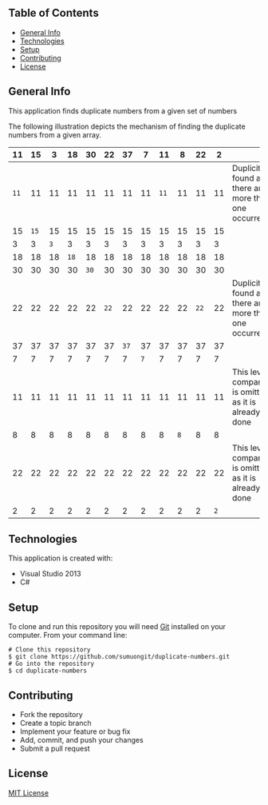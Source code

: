 ## Table of Contents
* [General Info](#general-info)
* [Technologies](#technologies)
* [Setup](#setup)
* [Contributing](#contributing)
* [License](#license)

## General Info
This application finds duplicate numbers from a given set of numbers

The following illustration depicts the mechanism of finding the duplicate numbers from a given array.

 | 11 | 15 | 3 | 18 | 30 | 22 | 37 | 7 | 11 | 8 | 22 | 2 | |
 |----|----|---|----|----|----|----|---|----|---|----|---|---|
 | `11` | 11 | 11 | 11 | 11 | 11 | 11 | 11 | `11` | 11 | 11 | 11 | Duplicity found as there are more than one occurrences |
 | 15 | `15` | 15 | 15 | 15 | 15 | 15 | 15 | 15 | 15 | 15 | 15 | |
 | 3 | 3 | `3`| 3 | 3 | 3 | 3 | 3 | 3 | 3 | 3 | 3 | |
 | 18 | 18 | 18 | `18` | 18 | 18 | 18 | 18 | 18 | 18 | 18 | 18 | |
 | 30 | 30 | 30 | 30 | `30` | 30 | 30 | 30 | 30 | 30 | 30 | 30 | |
 | 22 | 22 | 22 | 22 | 22 | `22` | 22 | 22 | 22 | 22 | `22` | 22 | Duplicity found as there are more than one occurrences |
 | 37 | 37 | 37 | 37 | 37 | 37 | `37` | 37 | 37 | 37 | 37 | 37 | |
 | 7 | 7 | 7 | 7 | 7 | 7 | 7 | `7` | 7 | 7 | 7 | 7 | |
 | 11 | 11 | 11 | 11 | 11 | 11 | 11 | 11 | 11 | 11 | 11 | 11 | This level of comparision is omitted as it is already done |
 | 8 | 8 | 8 | 8 | 8 | 8 | 8 | 8 | 8 | `8` | 8 | 8 | |
 | 22 | 22 | 22 | 22 | 22 | 22 | 22 | 22 | 22 | 22 | 22 | 22 | This level of comparision is omitted as it is already done |
 | 2 | 2 | 2 | 2 | 2 | 2 | 2 | 2 | 2 | 2 | 2 | `2`| |
  	
## Technologies
This application is created with:
* Visual Studio 2013
* C# 
	
## Setup
To clone and run this repository you will need [Git](https://git-scm.com/) installed on your computer. From your command line:

```
# Clone this repository
$ git clone https://github.com/sumuongit/duplicate-numbers.git
# Go into the repository
$ cd duplicate-numbers
```

## Contributing
* Fork the repository
* Create a topic branch
* Implement your feature or bug fix
* Add, commit, and push your changes
* Submit a pull request

## License
[MIT License](https://github.com/sumuongit/duplicate-numbers/blob/master/LICENSE)

